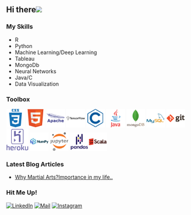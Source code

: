 ## Hi there<img src="https://raw.githubusercontent.com/MartinHeinz/MartinHeinz/master/wave.gif" width="30px">

### My Skills 
- R                                  
- Python                             
- Machine Learning/Deep Learning
- Tableau
- MongoDb
- Neural Networks
- Java/C
- Data Visualization


### Toolbox

<img src="https://github.com/devicons/devicon/blob/master/icons/css3/css3-plain-wordmark.svg" alt="CSS" width="50" height="50"/> <img src="https://github.com/devicons/devicon/blob/master/icons/html5/html5-original.svg" alt="HTML" width="50" height="50"/> 
<img src="https://github.com/devicons/devicon/blob/master/icons/apache/apache-line-wordmark.svg" alt="Apache" width="50" height="50"/> 
<img src="https://github.com/devicons/devicon/blob/master/icons/tensorflow/tensorflow-line-wordmark.svg" alt="TensorFlow" width="50" height="50"/> 
<img src="https://github.com/devicons/devicon/blob/master/icons/c/c-line.svg" alt="C" width="50" height="50"/> 
<img src="https://github.com/devicons/devicon/blob/master/icons/java/java-original-wordmark.svg" alt="Java" width="50" height="50"/> 
<img src="https://github.com/devicons/devicon/blob/master/icons/mongodb/mongodb-original-wordmark.svg" alt="MongoDB" width="50" height="50"/>
<img src="https://github.com/devicons/devicon/blob/master/icons/mysql/mysql-original-wordmark.svg" alt="MySQL" width="50" height="50"/>
<img src="https://github.com/devicons/devicon/blob/master/icons/git/git-original-wordmark.svg" alt="Git" width="50" height="50"/>
<img src="https://github.com/devicons/devicon/blob/master/icons/heroku/heroku-original-wordmark.svg" alt="Heroku" width="60" height="60"/>
<img src="https://github.com/devicons/devicon/blob/master/icons/numpy/numpy-original-wordmark.svg" alt="Numpy" width="50" height="50"/>
<img src="https://github.com/devicons/devicon/blob/master/icons/jupyter/jupyter-original-wordmark.svg" alt="jupyter" width="50" height="50"/>
<img src="https://github.com/devicons/devicon/blob/master/icons/pandas/pandas-original-wordmark.svg" alt="Pandas" width="50" height="50"/><img src="https://github.com/devicons/devicon/blob/master/icons/scala/scala-original-wordmark.svg" alt="Scala" width="50" height="50"/> 

### Latest Blog Articles

<!-- BLOG-POST-LIST:START -->
- [Why Martial Arts?Importance in my life..](https://medium.com/@deepesh.durairajan/why-martial-arts-importance-in-my-life-1eee7883049c)
<!-- BLOG-POST-LIST:END -->

### Hit Me Up!
[![LinkedIn](https://img.shields.io/badge/LinkedIn-Deepesh%20Durairajan-blue)](https://www.linkedin.com/in/deepesh-durairajan-90135719b)
[![Mail](https://img.shields.io/badge/Mail-deepesh.durairajan%40gmail.com-green)](mailto:deepesh.durairajan@gmail.com)
[![Instagram](https://img.shields.io/badge/Instagram-%40deepeshdurairajan-orange)](https://www.instagram.com/deepeshdurairajan/)




